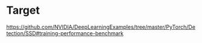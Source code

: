 # Target
https://github.com/NVIDIA/DeepLearningExamples/tree/master/PyTorch/Detection/SSD#training-performance-benchmark
